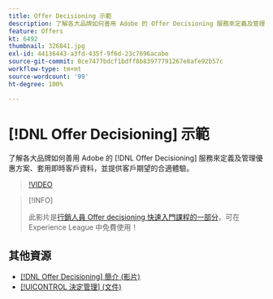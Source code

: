 ```yaml
---
title: Offer Decisioning 示範
description: 了解各大品牌如何善用 Adobe 的 Offer Decisioning 服務來定義及管理優惠方案、套用即時客戶資料，並提供客戶期望的合適體驗。
feature: Offers
kt: 6492
thumbnail: 326841.jpg
exl-id: 44136443-a3fd-435f-9f6d-23c7696acabe
source-git-commit: 0ce7477bdcf1bdff8b83977791267e8afe92b57c
workflow-type: tm+mt
source-wordcount: '99'
ht-degree: 100%

---
```


# [!DNL Offer Decisioning] 示範

了解各大品牌如何善用 Adobe 的 [!DNL Offer Decisioning] 服務來定義及管理優惠方案、套用即時客戶資料，並提供客戶期望的合適體驗。

>[!VIDEO](https://video.tv.adobe.com/v/326841?quality=12&learn=on)

>[!INFO]
>
> 此影片是[行銷人員 Offer decisioning 快速入門課程的一部分](https://experienceleague.adobe.com/?recommended=ExperiencePlatform-U-1-2020.1.offerdecisioning)，可在 Experience League 中免費使用！


## 其他資源

* [ [!DNL Offer Decisioning]  簡介 (影片)](introduction-to-offer-decisioning.md)
* [[!UICONTROL 決定管理] (文件) ](https://experienceleague.adobe.com/docs/journey-optimizer/using/offer-decisioniong/get-started/starting-offer-decisioning.html?lang=zh-Hant)
